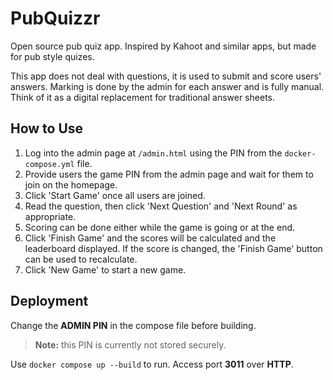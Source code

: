 # PubQuizzr
Open source pub quiz app. Inspired by Kahoot and similar apps, but made for pub style quizes.

This app does not deal with questions, it is used to submit and score users' answers. Marking is done by the admin for each answer and is fully manual. Think of it as a digital replacement for traditional answer sheets.

## How to Use
1. Log into the admin page at ``/admin.html`` using the PIN from the ``docker-compose.yml`` file.
2. Provide users the game PIN from the admin page and wait for them to join on the homepage.
3. Click 'Start Game' once all users are joined.
4. Read the question, then click 'Next Question' and 'Next Round' as appropriate.
5. Scoring can be done either while the game is going or at the end.
6. Click 'Finish Game' and the scores will be calculated and the leaderboard displayed. If the score is changed, the 'Finish Game' button can be used to recalculate.
7. Click 'New Game' to start a new game.

## Deployment
Change the __ADMIN PIN__ in the compose file before building. 
> __Note:__ this PIN is currently not stored securely.

Use ``docker compose up --build`` to run. Access port __3011__ over __HTTP__.